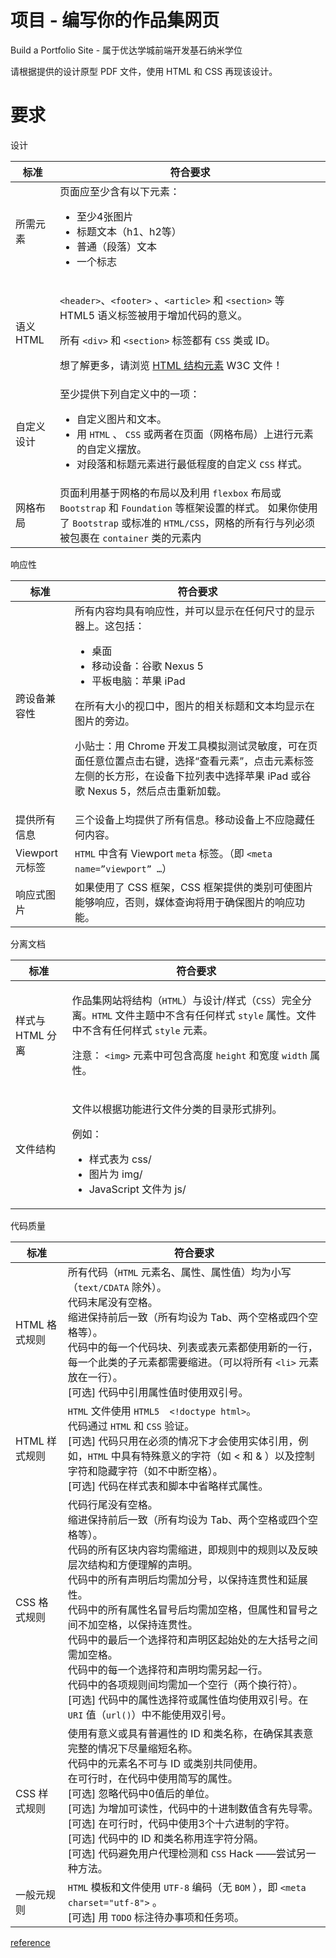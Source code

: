 # 项目 - 编写你的作品集网页

Build a Portfolio Site  - 属于优达学城前端开发基石纳米学位

请根据提供的设计原型 PDF 文件，使用 HTML 和 CSS 再现该设计。

# 要求

设计 

| 标准       | 符合要求                                                     |
| ---------- | ------------------------------------------------------------ |
| 所需元素   | 页面应至少含有以下元素：<br /><ul><li>至少4张图片</li><li>标题文本（h1、h2等）</li><li>普通（段落）文本</li><li>一个标志</li><ul>|
| 语义 HTML  | <p>`<header>`、`<footer>` 、`<article>` 和 `<section>` 等 HTML5 语义标签被用于增加代码的意义。</p><p>所有  `<div>` 和 `<section>` 标签都有 `CSS` 类或 ID。</p><p>想了解更多，请浏览 [HTML 结构元素](https://developer.mozilla.org/zh-CN/docs/learn/HTML/Introduction_to_HTML/文件和网站结构) W3C 文件！</p> |
| 自定义设计 | 至少提供下列自定义中的一项：<br /><ul><li>自定义图片和文本。</li><li>用 `HTML` 、 `CSS` 或两者在页面（网格布局）上进行元素的自定义摆放。</li><li>对段落和标题元素进行最低程度的自定义 `CSS` 样式。</li><ul>|
| 网格布局   | 页面利用基于网格的布局以及利用 `flexbox` 布局或 `Bootstrap` 和  `Foundation` 等框架设置的样式。 如果你使用了 `Bootstrap` 或标准的 `HTML/CSS`，网格的所有行与列必须被包裹在 `container` 类的元素内 |

响应性 

| 标准            | 符合要求                                                     |
| --------------- | ------------------------------------------------------------ |
| 跨设备兼容性    | 所有内容均具有响应性，并可以显示在任何尺寸的显示器上。这包括：<br /><ul><li>桌面</li><li>移动设备：谷歌 Nexus 5</li><li>平板电脑：苹果 iPad</li></ul><p>在所有大小的视口中，图片的相关标题和文本均显示在图片的旁边。</p><p>小贴士：用 Chrome 开发工具模拟测试灵敏度，可在页面任意位置点击右键，选择“查看元素”，点击元素标签左侧的长方形，在设备下拉列表中选择苹果 iPad 或谷歌 Nexus 5，然后点击重新加载。</p>|
| 提供所有信息    | 三个设备上均提供了所有信息。移动设备上不应隐藏任何内容。     |
| Viewport 元标签 | `HTML` 中含有 Viewport `meta`  标签。（即 `<meta name=”viewport” …`） |
| 响应式图片      | 如果使用了 CSS 框架，CSS 框架提供的类别可使图片能够响应，否则，媒体查询将用于确保图片的响应功能。 |

分离文档 

| 标准             | 符合要求                                                     |
| ---------------- | ------------------------------------------------------------ |
| 样式与 HTML 分离 | <p>作品集网站将结构（`HTML`）与设计/样式（`CSS`）完全分离。`HTML` 文件主题中不含有任何样式 `style` 属性。文件中不含有任何样式 `style`  元素。</p><p>注意： `<img>` 元素中可包含高度 `height` 和宽度 `width` 属性。</p>|
| 文件结构         | <p>文件以根据功能进行文件分类的目录形式排列。</p>例如：<br /><ul><li>样式表为 css/</li><li>图片为 img/</li><li>JavaScript 文件为 js/</li> |

代码质量 

| 标准          | 符合要求                                                     |
| ------------- | ------------------------------------------------------------ |
| HTML 格式规则 | 所有代码（`HTML` 元素名、属性、属性值）均为小写（`text/CDATA` 除外）。<br />代码末尾没有空格。<br />缩进保持前后一致（所有均设为 Tab、两个空格或四个空格等）。<br />代码中的每一个代码块、列表或表元素都使用新的一行，每一个此类的子元素都需要缩进。（可以将所有 `<li>` 元素放在一行）。<br />[可选] 代码中引用属性值时使用双引号。 |
| HTML 样式规则 | `HTML` 文件使用 `HTML5  <!doctype html>`。<br />代码通过 `HTML` 和 `CSS` 验证。<br />[可选] 代码只用在必须的情况下才会使用实体引用，例如，`HTML` 中具有特殊意义的字符（如 < 和 & ）以及控制字符和隐藏字符（如不中断空格）。<br />[可选] 代码在样式表和脚本中省略样式属性。 |
| CSS 格式规则  | 代码行尾没有空格。<br />缩进保持前后一致（所有均设为 Tab、两个空格或四个空格等）。<br />代码的所有区块内容均需缩进，即规则中的规则以及反映层次结构和方便理解的声明。<br />代码中的所有声明后均需加分号，以保持连贯性和延展性。<br />代码中的所有属性名冒号后均需加空格，但属性和冒号之间不加空格，以保持连贯性。<br />代码中的最后一个选择符和声明区起始处的左大括号之间需加空格。<br />代码中的每一个选择符和声明均需另起一行。<br />代码中的各项规则间均需加一个空行（两个换行符）。<br />[可选] 代码中的属性选择符或属性值均使用双引号。在 `URI` 值（`url()`）中不能使用双引号。 |
| CSS 样式规则  | 使用有意义或具有普遍性的 ID 和类名称，在确保其表意完整的情况下尽量缩短名称。<br />代码中的元素名不可与 ID 或类别共同使用。<br />在可行时，在代码中使用简写的属性。<br />[可选] 忽略代码中0值后的单位。<br />[可选] 为增加可读性，代码中的十进制数值含有先导零。<br />[可选] 在可行时，代码中使用3个十六进制的字符。 <br />[可选] 代码中的 ID 和类名称用连字符分隔。<br />[可选] 代码避免用户代理检测和 `CSS`  Hack ——尝试另一种方法。 |
| 一般元规则    | `HTML` 模板和文件使用 `UTF-8` 编码（无 `BOM` ），即 `<meta charset="utf-8">` 。<br />[可选] 用 `TODO` 标注待办事项和任务项。 |



[reference](https://github.com/ConnersHua/Udacity-Build-a-Portfolio-Site)